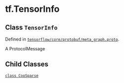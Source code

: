 <div itemscope itemtype="http://developers.google.com/ReferenceObject">
<meta itemprop="name" content="tf.TensorInfo" />
<meta itemprop="path" content="Stable" />
<meta itemprop="property" content="CooSparse"/>
</div>

# tf.TensorInfo

## Class `TensorInfo`





Defined in [`tensorflow/core/protobuf/meta_graph.proto`](https://www.tensorflow.org/code/tensorflow/core/protobuf/meta_graph.proto).

A ProtocolMessage

## Child Classes
[`class CooSparse`](../tf/TensorInfo/CooSparse.md)

